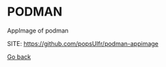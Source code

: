 # PODMAN
 
 AppImage of podman
 
 SITE: https://github.com/popsUlfr/podman-appimage

 [Go back](https://portable-linux-apps.github.io/apps.html)

